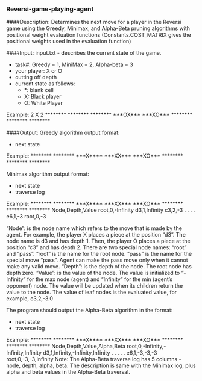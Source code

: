 ### Reversi-game-playing-agent

####Description: 
Determines the next move for a player in the Reversi game using the Greedy, Minimax, and Alpha-Beta pruning algorithms with positional weight evaluation functions (Constants.COST_MATRIX gives the positional weights used in the evaluation function)

####Input:
input.txt - describes the current state of the game.
- task#: Greedy = 1, MiniMax = 2, Alpha-beta = 3
- your player: X or O
- cutting off depth
- current state as follows:
	+ \*: blank cell
	+ X: Black player
	+ O: White Player

Example:
2
X
2
\*\*\*\*\*\*\*\*
\*\*\*\*\*\*\*\*
\*\*\*\*\*\*\*\*
\*\*\*OX\*\*\*
\*\*\*XO\*\*\*
\*\*\*\*\*\*\*\*
\*\*\*\*\*\*\*\*
\*\*\*\*\*\*\*\*

####Output:
Greedy algorithm output format:
- next state

Example:
\*\*\*\*\*\*\*\*
\*\*\*\*\*\*\*\*
\*\*\*X\*\*\*\*
\*\*\*XX\*\*\*
\*\*\*XO\*\*\*
\*\*\*\*\*\*\*\*
\*\*\*\*\*\*\*\*
\*\*\*\*\*\*\*\*

Minimax algorithm output format:
- next state
- traverse log

Example:
\*\*\*\*\*\*\*\*
\*\*\*\*\*\*\*\*
\*\*\*X\*\*\*\*
\*\*\*XX\*\*\*
\*\*\*XO\*\*\*
\*\*\*\*\*\*\*\*
\*\*\*\*\*\*\*\*
\*\*\*\*\*\*\*\*
Node,Depth,Value
root,0,-Infinity
d3,1,Infinity
c3,2,-3
.
.
.
.
e6,1,-3
root,0,-3

“Node”: is the node name which refers to the move that is made by the agent. For example, the player X places a piece at the position “d3”. The node name is d3 and has depth 1. Then, the player O places a piece at the position “c3” and has depth 2. 
There are two special node names: “root” and “pass”. “root” is the name for the root node. “pass” is the name for the special move “pass”. Agent can make the pass move only when it cannot make any valid move.
“Depth”: is the depth of the node. The root node has depth zero.
“Value”: is the value of the node. The value is initialized to “-Infinity” for the max node (agent) and “Infinity” for the min (agent’s opponent) node. The value will be updated when its children return the value to the node. The value of leaf nodes is the evaluated value, for example, c3,2,-3.0

The program should output the Alpha-Beta algorithm in the format:
- next state
- traverse log

Example:
\*\*\*\*\*\*\*\*
\*\*\*\*\*\*\*\*
\*\*\*X\*\*\*\*
\*\*\*XX\*\*\*
\*\*\*XO\*\*\*
\*\*\*\*\*\*\*\*
\*\*\*\*\*\*\*\*
\*\*\*\*\*\*\*\*
Node,Depth,Value,Alpha,Beta
root,0,-Infinity,-Infinity,Infinity
d3,1,Infinity,-Infinity,Infinity
.
.
.
.
.
e6,1,-3,-3,-3
root,0,-3,-3,Infinity
Note: The Alpha-Beta traverse log has 5 columns - node, depth, alpha, beta. The description is same with the Minimax log, plus alpha and beta values in the Alpha-Beta traversal.
